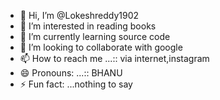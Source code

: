 - 👋 Hi, I’m @Lokeshreddy1902
- 👀 I’m interested in reading books
- 🌱 I’m currently learning source code
- 💞️ I’m looking to collaborate with google
- 📫 How to reach me ...:: via internet,instagram
- 😄 Pronouns: ...:: BHANU
- ⚡ Fun fact: ...nothing to say

<!---
Lokeshreddy1902/Lokeshreddy1902 is a ✨ special ✨ repository because its `README.md` (this file) appears on your GitHub profile.
You can click the Preview link to take a look at your changes.
--->
